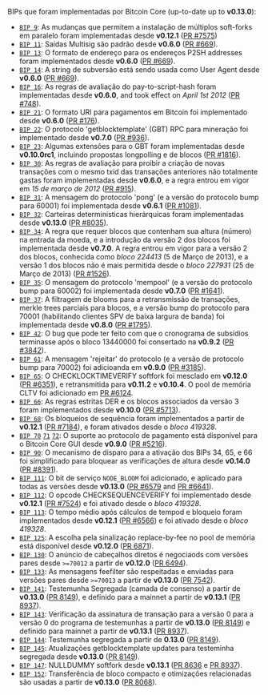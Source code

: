 BIPs que foram implementadas por Bitcoin Core (up-to-date up to **v0.13.0**):

* [`BIP 9`](https://github.com/bitcoin/bips/blob/master/bip-0009.mediawiki): As mudanças que permitem a instalação de múltiplos soft-forks em paralelo foram implementadas desde **v0.12.1**  ([PR #7575](https://github.com/bitcoin/bitcoin/pull/7575))
* [`BIP 11`](https://github.com/bitcoin/bips/blob/master/bip-0011.mediawiki): Saídas Multisig são padrão desde **v0.6.0** ([PR #669](https://github.com/bitcoin/bitcoin/pull/669)).
* [`BIP 13`](https://github.com/bitcoin/bips/blob/master/bip-0013.mediawiki): O formato de endereço para os endereços P2SH addresses foram implementados desde **v0.6.0** ([PR #669](https://github.com/bitcoin/bitcoin/pull/669)).
* [`BIP 14`](https://github.com/bitcoin/bips/blob/master/bip-0014.mediawiki): A string de subversão está sendo usada como User Agent desde **v0.6.0** ([PR #669](https://github.com/bitcoin/bitcoin/pull/669)).
* [`BIP 16`](https://github.com/bitcoin/bips/blob/master/bip-0016.mediawiki): As regras de avaliação do pay-to-script-hash foram implementadas desde **v0.6.0**, and took effect on *April 1st 2012* ([PR #748](https://github.com/bitcoin/bitcoin/pull/748)).
* [`BIP 21`](https://github.com/bitcoin/bips/blob/master/bip-0021.mediawiki): O formato URI para pagamentos em Bitcoin foi implementado desde **v0.6.0** ([PR #176](https://github.com/bitcoin/bitcoin/pull/176)).
* [`BIP 22`](https://github.com/bitcoin/bips/blob/master/bip-0022.mediawiki): O protocolo 'getblocktemplate' (GBT) RPC para mineração foi implementado desde **v0.7.0** ([PR #936](https://github.com/bitcoin/bitcoin/pull/936)).
* [`BIP 23`](https://github.com/bitcoin/bips/blob/master/bip-0023.mediawiki): Algumas extensões para o GBT foram implementadas desde **v0.10.0rc1**, incluindo propostas longpolling e de blocos ([PR #1816](https://github.com/bitcoin/bitcoin/pull/1816)).
* [`BIP 30`](https://github.com/bitcoin/bips/blob/master/bip-0030.mediawiki): As regras de avaliação para proibir a criação de novas transações com o mesmo txid das transações anteriores não totalmente gastas foram implementadas desde **v0.6.0**, e a regra entrou em vigor em *15 de março de 2012* ([PR #915](https://github.com/bitcoin/bitcoin/pull/915)).
* [`BIP 31`](https://github.com/bitcoin/bips/blob/master/bip-0031.mediawiki): A mensagem do protocolo 'pong' (e a versão do protocolo bump para 60001) foi implementada desde **v0.6.1** ([PR #1081](https://github.com/bitcoin/bitcoin/pull/1081)).
* [`BIP 32`](https://github.com/bitcoin/bips/blob/master/bip-0032.mediawiki): Carteiras determinísticas hierárquicas foram implementadas desde **v0.13.0** ([PR #8035](https://github.com/bitcoin/bitcoin/pull/8035)).
* [`BIP 34`](https://github.com/bitcoin/bips/blob/master/bip-0034.mediawiki): A regra que requer blocos que contenham sua altura (número) na entrada da moeda, e a introdução da versão 2 dos blocos foi implementada desde **v0.7.0**. A regra entrou em vigor para a versão 2 dos blocos, conhecida como *bloco 224413* (5 de Março de 2013), e a versão 1 dos blocos não é mais permitida desde o *bloco 227931* (25 de Março de 2013) ([PR #1526](https://github.com/bitcoin/bitcoin/pull/1526)).
* [`BIP 35`](https://github.com/bitcoin/bips/blob/master/bip-0035.mediawiki): O mensagem do protocolo 'mempool' (e a versão do protocolo bump para 60002) foi implementada desde **v0.7.0** ([PR #1641](https://github.com/bitcoin/bitcoin/pull/1641)).
* [`BIP 37`](https://github.com/bitcoin/bips/blob/master/bip-0037.mediawiki): A filtragem de blooms para a retransmissão de transações,  merkle trees parciais para blocos, e a versão bump do protocolo para 70001 (habilitando clientes SPV de baixa largura de banda) foi implementada desde **v0.8.0** ([PR #1795](https://github.com/bitcoin/bitcoin/pull/1795)).
* [`BIP 42`](https://github.com/bitcoin/bips/blob/master/bip-0042.mediawiki): O bug que pode ter feito com que o cronograma de subsídios terminasse após o bloco 13440000 foi consertado na **v0.9.2** ([PR #3842](https://github.com/bitcoin/bitcoin/pull/3842)).
* [`BIP 61`](https://github.com/bitcoin/bips/blob/master/bip-0061.mediawiki): A mensagem 'rejeitar' do protocolo (e a versão de protocolo bump para 70002) foi adicioanda em **v0.9.0** ([PR #3185](https://github.com/bitcoin/bitcoin/pull/3185)).
* [`BIP 65`](https://github.com/bitcoin/bips/blob/master/bip-0065.mediawiki): O CHECKLOCKTIMEVERIFY softfork foi mesclado em **v0.12.0** ([PR #6351](https://github.com/bitcoin/bitcoin/pull/6351)), e retransmitida para **v0.11.2** e **v0.10.4**. O pool de memória CLTV foi adicionado em [PR #6124](https://github.com/bitcoin/bitcoin/pull/6124).
* [`BIP 66`](https://github.com/bitcoin/bips/blob/master/bip-0066.mediawiki): As regras estritas DER  e os blocos associados da versão 3 foram implementados desde **v0.10.0** ([PR #5713](https://github.com/bitcoin/bitcoin/pull/5713)).
* [`BIP 68`](https://github.com/bitcoin/bips/blob/master/bip-0068.mediawiki): Os bloqueios de sequência foram implementados a partir de **v0.12.1**  ([PR #7184](https://github.com/bitcoin/bitcoin/pull/7184)), e foram ativados desde o *bloco 419328*.
* [`BIP 70`](https://github.com/bitcoin/bips/blob/master/bip-0070.mediawiki) [`71`](https://github.com/bitcoin/bips/blob/master/bip-0071.mediawiki) [`72`](https://github.com/bitcoin/bips/blob/master/bip-0072.mediawiki): O suporte ao protocolo de pagamento está disponível para o Bitcoin Core GUI desde **v0.9.0** ([PR #5216](https://github.com/bitcoin/bitcoin/pull/5216)).
* [`BIP 90`](https://github.com/bitcoin/bips/blob/master/bip-0090.mediawiki): O mecanismo de disparo para a ativação dos BIPs 34, 65, e 66 foi simplificado para bloquear as verificações de altura desde **v0.14.0** ([PR #8391](https://github.com/bitcoin/bitcoin/pull/8391)).
* [`BIP 111`](https://github.com/bitcoin/bips/blob/master/bip-0111.mediawiki): O bit de serviço `NODE_BLOOM` foi adicionado, e aplicado para todas as versões desde **v0.13.0** ([PR #6579](https://github.com/bitcoin/bitcoin/pull/6579) and [PR #6641](https://github.com/bitcoin/bitcoin/pull/6641)).
* [`BIP 112`](https://github.com/bitcoin/bips/blob/master/bip-0112.mediawiki): O opcode CHECKSEQUENCEVERIFY foi implementado desde **v0.12.1** ([PR #7524](https://github.com/bitcoin/bitcoin/pull/7524)) e foi ativado desde o *bloco 419328*.
* [`BIP 113`](https://github.com/bitcoin/bips/blob/master/bip-0113.mediawiki): O tempo médio após cálculos de tempod e bloqueio foram implementados desde **v0.12.1** ([PR #6566](https://github.com/bitcoin/bitcoin/pull/6566)) e foi ativado desde o *bloco 419328*.
* [`BIP 125`](https://github.com/bitcoin/bips/blob/master/bip-0125.mediawiki): A escolha pela sinalização replace-by-fee no pool de memória está disponível desde **v0.12.0** ([PR 6871](https://github.com/bitcoin/bitcoin/pull/6871)).
* [`BIP 130`](https://github.com/bitcoin/bips/blob/master/bip-0130.mediawiki): O anúncio de cabeçalhos diretos é negociaods com versões pares desde `>=70012` a partir de **v0.12.0** ([PR 6494](https://github.com/bitcoin/bitcoin/pull/6494)).
* [`BIP 133`](https://github.com/bitcoin/bips/blob/master/bip-0133.mediawiki): As mensagens feefilter são respeitadas e enviadas para versões pares desde `>=70013` a partir de **v0.13.0** ([PR 7542](https://github.com/bitcoin/bitcoin/pull/7542)).
* [`BIP 141`](https://github.com/bitcoin/bips/blob/master/bip-0141.mediawiki): Testemunha Segregada (camada de consenso) a partir de **v0.13.0** ([PR 8149](https://github.com/bitcoin/bitcoin/pull/8149)), e definido para a mainnet a partir de **v0.13.1** ([PR 8937](https://github.com/bitcoin/bitcoin/pull/8937)).
* [`BIP 143`](https://github.com/bitcoin/bips/blob/master/bip-0143.mediawiki): Verificação da assinatura de transação para a versão 0  para a versão 0 do programa de testemunhas a partir de **v0.13.0** ([PR 8149](https://github.com/bitcoin/bitcoin/pull/8149)) e definido para mainnet a partir de **v0.13.1** ([PR 8937](https://github.com/bitcoin/bitcoin/pull/8937)).
* [`BIP 144`](https://github.com/bitcoin/bips/blob/master/bip-0144.mediawiki): Testemunha segregada a partir de **0.13.0** ([PR 8149](https://github.com/bitcoin/bitcoin/pull/8149)).
* [`BIP 145`](https://github.com/bitcoin/bips/blob/master/bip-0145.mediawiki): Atualizações getblocktemplate updates para testeminha segregada desde **v0.13.0** ([PR 8149](https://github.com/bitcoin/bitcoin/pull/8149)).
* [`BIP 147`](https://github.com/bitcoin/bips/blob/master/bip-0147.mediawiki): NULLDUMMY softfork desde **v0.13.1** ([PR 8636](https://github.com/bitcoin/bitcoin/pull/8636) e [PR 8937](https://github.com/bitcoin/bitcoin/pull/8937)).
* [`BIP 152`](https://github.com/bitcoin/bips/blob/master/bip-0152.mediawiki): Transferência de bloco compacto e otimizações relacionadas são usadas a partir de **v0.13.0** ([PR 8068](https://github.com/bitcoin/bitcoin/pull/8068)).
